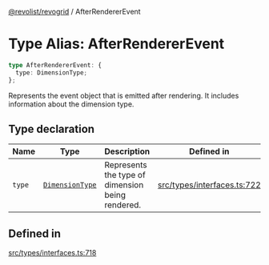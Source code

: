 [@revolist/revogrid](README.md) / AfterRendererEvent

# Type Alias: AfterRendererEvent

```ts
type AfterRendererEvent: {
  type: DimensionType;
};
```

Represents the event object that is emitted after rendering.
It includes information about the dimension type.

## Type declaration

| Name | Type | Description | Defined in |
| ------ | ------ | ------ | ------ |
| `type` | [`DimensionType`](TypeAlias.DimensionType.md) | Represents the type of dimension being rendered. | [src/types/interfaces.ts:722](https://github.com/revolist/revogrid/blob/3fee8276dedac5f7aa7fa43a0495db32609daeca/src/types/interfaces.ts#L722) |

## Defined in

[src/types/interfaces.ts:718](https://github.com/revolist/revogrid/blob/3fee8276dedac5f7aa7fa43a0495db32609daeca/src/types/interfaces.ts#L718)
